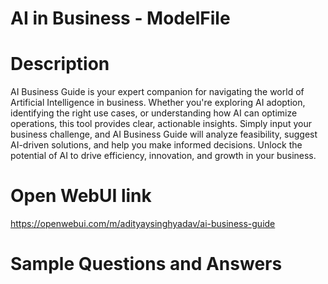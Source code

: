 # AI in Business - ModelFile 
# Description
AI Business Guide is your expert companion for navigating the world of Artificial Intelligence in business. Whether you're exploring AI adoption, identifying the right use cases, or understanding how AI can optimize operations, this tool provides clear, actionable insights. Simply input your business challenge, and AI Business Guide will analyze feasibility, suggest AI-driven solutions, and help you make informed decisions. Unlock the potential of AI to drive efficiency, innovation, and growth in your business.
# Open WebUI link
https://openwebui.com/m/adityaysinghyadav/ai-business-guide
# Sample Questions and Answers
